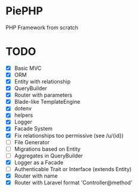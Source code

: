 # PiePHP
PHP Framework from scratch

# TODO
- [x] Basic MVC
- [x] ORM
- [x] Entity with relationship
- [x] QueryBuilder
- [x] Router with parameters
- [x] Blade-like TemplateEngine
- [x] dotenv
- [x] helpers
- [x] Logger
- [x] Facade System
- [x] Fix relationships too permissive (see /u/{id})
- [ ] File Generator
- [ ] Migrations based on Entity
- [ ] Aggregates in QueryBuilder
- [x] Logger as a Facade
- [ ] Authenticable Trait or Interface (extends Entity)
- [x] Router with name
- [x] Router with Laravel format 'Controller@method'
